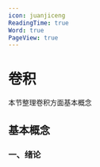 ```yaml
---
icon: juanjiceng
ReadingTime: true
Word: true
PageView: true
---
```


# 卷积

本节整理卷积方面基本概念

## 基本概念

### 一、绪论

